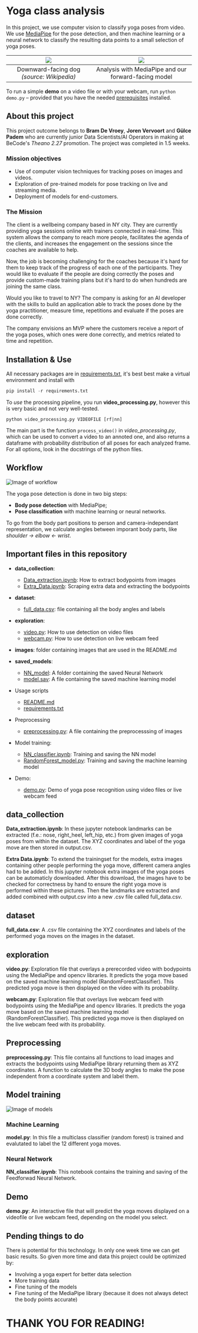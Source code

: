 # Yoga class analysis

In this project, we use computer vision to classify yoga poses from video. We use [MediaPipe](https://mediapipe.dev/) for the pose detection, and then machine learning or a neural network to classify the resulting data points to a small selection of yoga poses.


| ![](images/downward_wiki.jpg) | ![](images/dog_nn.jpg) |
|:-:|:-:|
| Downward-facing dog *(source: Wikipedia)* | Analysis with MediaPipe and our forward-facing model | 

To run a simple **demo** on a video file or with your webcam, run `python demo.py` – provided that you have the needed [prerequisites](requirements.txt) installed. 


## About this project
This project outcome belongs to **Bram De Vroey**, **Joren Vervoort** and **Gülce Padem** who are currently junior Data Scientists/AI Operators in making at BeCode's _Theano 2.27_ promotion.
The project was completed in 1.5 weeks.


### Mission objectives

- Use of computer vision techniques for tracking poses on images and videos.
- Exploration of pre-trained models for pose tracking on live and streaming media.
- Deployment of models for end-customers.

### The Mission

The client is a wellbeing company based in NY city. They are currently providing yoga sessions online with trainers connected in real-time. This system allows the company to reach more people, facilitates the agenda of the clients, and increases the engagement on the sessions since the coaches are available to help.

Now, the job is becoming challenging for the coaches because it's hard for them to keep track of the progress of each one of the participants. They would like to evaluate if the people are doing correctly the poses and provide custom-made training plans but it's hard to do when hundreds are joining the same class.

Would you like to travel to NY? The company is asking for an AI developer with the skills to build an application able to track the poses done by the yoga practitioner, measure time, repetitions and evaluate if the poses are done correctly.

The company envisions an MVP where the customers receive a report of the yoga poses, which ones were done correctly, and metrics related to time and repetition. 



## Installation & Use

All necessary packages are in [requirements.txt](requirements.txt), it's best best make a virtual environment and install with 
```python 
pip install -r requirements.txt
```

To *use* the processing pipeline, you run **video_processing.py**, however this is very basic and not very well-tested.

```
python video_processing.py VIDEOFILE [rf|nn]
```

The main part is the function `process_video()` in _video_processing.py_, which can be used to convert a video to an annoted one, and also returns a dataframe with probability distribution of all poses for each analyzed frame. For all options, look in the docstrings of the python files.

## Workflow

![Image of workflow](images/workflow.png)

The yoga pose detection is done in two big steps: 
* **Body pose detection** with MediaPipe;
* **Pose classification** with machine learning or neural networks.

To go from the body part positions to person and camera-independant representation, we calculate angles between imporant body parts, like *shoulder → elbow ← wrist*.

## Important files in this repository
- **data_collection**:
    - [Data_extraction.ipynb](data_collection/Data_extraction.ipynb): How to extract bodypoints from images
    - [Extra_Data.ipynb](data_collection/Extra_Data.ipynb): Scraping extra data and extracting the bodypoints

- **dataset**:
    - [full_data.csv](dataset/full_data.csv): file containing all the body angles and labels

- **exploration**:
    - [video.py](exploration/video.py): How to use detection on video files
    - [webcam.py](exploration/webcam.py): How to use detection on live webcam feed

- **images**: folder containing images that are used in the README.md

- **saved_models**:
    - [NN_model](saved_models/NN_model): A folder containing the saved Neural Network
    - [model.sav](saved_models/model.sav): A file containing the saved machine learning model
    
- Usage scripts 
    - [README.md](README.md)
    - [requirements.txt](requirements.txt)
- Preprocessing
    - [preprocessing.py](preprocessing.py): A file containing the preprocesssing of images
- Model training:
    - [NN_classifier.ipynb](NN_classifier.ipynb): Training and saving the NN model
    - [RandomForest_model.py](RandomForest_model.py): Training and saving the machine learning model
- Demo:
    - [demo.py](demo.py): Demo of yoga pose recognition using video files or live webcam feed



## data_collection
**Data_extraction.ipynb**: 
In these jupyter notebook landmarks can be extracted (f.e.: nose, right_heel, left_hip, etc.) from given images of yoga poses from within the dataset. The XYZ coordinates and label of the yoga move are then stored in output.csv.

**Extra Data.ipynb**: 
To extend the trainingset for the models, extra images containing other people performing the yoga move, different camera angles had to be added. In this jupyter notebook extra images of the yoga poses can be automaticly downloaded. After this download, the images have to be checked for correctness by hand to ensure the right yoga move is performed within these pictures. Then the landmarks are extracted and added combined with output.csv into a new .csv file called full_data.csv.

## dataset
**full_data.csv**: 
A .csv file containing the XYZ coordinates and labels of the performed yoga moves on the images in the dataset.

## exploration
**video.py**: 
Exploration file that overlays a prerecorded video with bodypoints using the MediaPipe and opencv libraries. It predicts the yoga move based on the saved machine learning model (RandomForestClassifier). This predicted yoga move is then displayed on the video with its probability.

**webcam.py**: 
Exploration file that overlays live webcam feed with bodypoints using the MediaPipe and opencv libraries. It predicts the yoga move based on the saved machine learning model (RandomForestClassifier). This predicted yoga move is then displayed on the live webcam feed with its probability.

## Preprocessing
**preprocessing.py**: 
This file contains all functions to load images and extracts the bodypoints using MediaPipe library returning them as XYZ coordinates. A function to calculate the 3D body angles to make the pose independent from a coordinate system and label them.

## Model training

![Image of models](images/models.png)

### Machine Learning
**model.py**: 
In this file a multiclass classifier (random forest) is trained and evalutated to label the 12 different yoga moves. 

### Neural Network
**NN_classifier.ipynb**: 
This notebook contains the training and saving of the Feedforwad Neural Network.

## Demo
**demo.py**: 
An interactive file that will predict the yoga moves displayed on a videofile or live webcam feed, depending on the model you select.

## Pending things to do

There is potential for this technology. In only one week time we can get basic results. So given more time and data this project could be optimized by:
- Involving a yoga expert for better data selection
- More training data
- Fine tuning of the models
- Fine tuning of the MediaPipe library (because it does not always detect the body points accurate)



# THANK YOU FOR READING!

